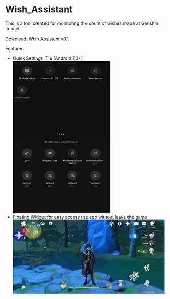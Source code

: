 # Wish_Assistant

This is a tool created for monitoring the count of wishes made at Genshin Impact

Download:
[Wish Assistant v0.1](WishAssistant.apk)

  Features:
* Quick Settings Tile (Android 7.0+)<br/>
![tile](tile_config.gif)
* Floating Widget for easy access the app without leave the game<br/>
![floating](floating_widget.gif)


